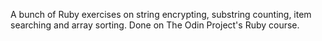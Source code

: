 A bunch of Ruby exercises on string encrypting, substring counting, item searching and array sorting. Done on The Odin Project's Ruby course.